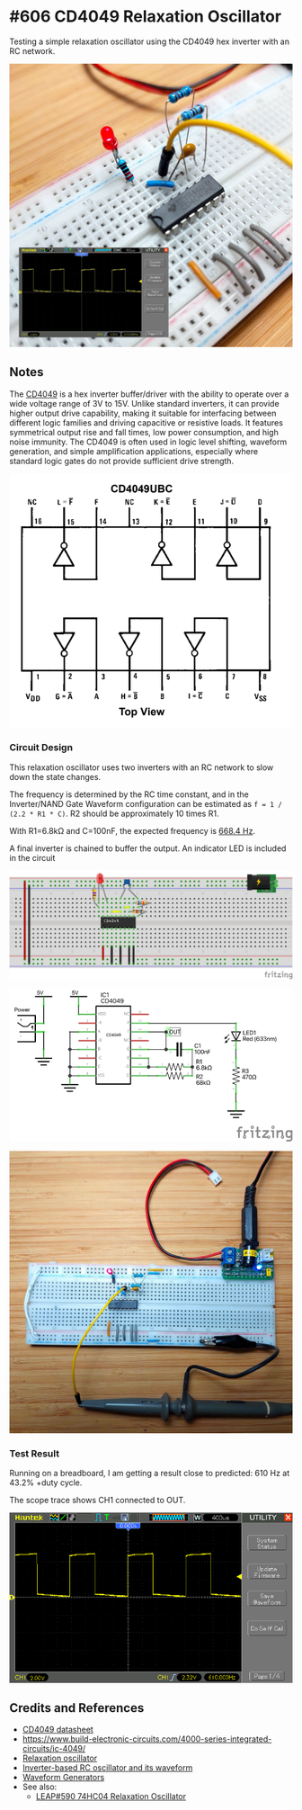 # #606 CD4049 Relaxation Oscillator

Testing a simple relaxation oscillator using the CD4049 hex inverter with an RC network.

![Build](./assets/RelaxationOscillator_build.jpg?raw=true)

## Notes

The [CD4049](https://www.futurlec.com/4000Series/CD4049.shtml) is a hex inverter buffer/driver with the ability to operate over a wide voltage range of 3V to 15V. Unlike standard inverters, it can provide higher output drive capability, making it suitable for interfacing between different logic families and driving capacitive or resistive loads. It features symmetrical output rise and fall times, low power consumption, and high noise immunity. The CD4049 is often used in logic level shifting, waveform generation, and simple amplification applications, especially where standard logic gates do not provide sufficient drive strength.

![cd4049-pinout](../assets/cd4049-pinout.png)

### Circuit Design

This relaxation oscillator uses two inverters with an RC network to slow down the state changes.

The frequency is determined by the RC time constant,
and in the Inverter/NAND Gate Waveform configuration can be estimated as `f = 1 / (2.2 * R1 * C)`. R2 should be approximately 10 times R1.

With R1=6.8kΩ and C=100nF, the expected frequency is [668.4 Hz](https://www.wolframalpha.com/input?i=1%2F%282.2*6.8k%CE%A9*100nF%29).

A final inverter is chained to buffer the output. An indicator LED is included in the circuit

![bb](./assets/RelaxationOscillator_bb.jpg?raw=true)

![schematic](./assets/RelaxationOscillator_schematic.jpg?raw=true)

![bb_build](./assets/RelaxationOscillator_bb_build.jpg?raw=true)

### Test Result

Running on a breadboard, I am getting a result close to predicted: 610 Hz at 43.2% +duty cycle.

The scope trace shows CH1 connected to OUT.

![scope_6k8_100n](./assets/scope_6k8_100n.gif?raw=true)

## Credits and References

* [CD4049 datasheet](https://www.futurlec.com/4000Series/CD4049.shtml)
* <https://www.build-electronic-circuits.com/4000-series-integrated-circuits/ic-4049/>
* [Relaxation oscillator](https://en.wikipedia.org/wiki/Relaxation_oscillator)
* [Inverter-based RC oscillator and its waveform](https://www.researchgate.net/figure/nverter-based-RC-oscillator-and-its-waveform_fig1_337297970)
* [Waveform Generators](https://www.electronics-tutorials.ws/waveforms/generators.html)
* See also:
    * [LEAP#590 74HC04 Relaxation Oscillator](../../74HC04/RelaxationOscillator/)
